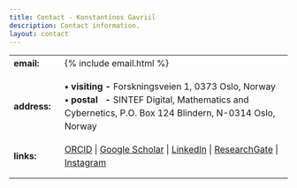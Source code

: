 ```yaml
---
title: Contact - Konstantinos Gavriil
description: Contact information.
layout: contact
---
```


<table style="line-height: 150%; ">
  <tr>
    <td style="padding-bottom:1em;"><strong>email:&nbsp;&nbsp;</strong></td>
    <td style="padding-bottom:1em;">{% include email.html %}</td>
  </tr>
  <tr>
    <td style="padding-bottom:1em;"><strong>address:&nbsp;&nbsp;</strong></td>
    <td style="padding-bottom:1em;">
    <span style="font-weight: bold;">&bull; visiting -</span> Forskningsveien 1, 0373 Oslo, Norway
    <br>
    <span style=" font-weight: bold;">&bull; postal  &nbsp;&nbsp;-</span> SINTEF Digital, Mathematics and Cybernetics, P.O. Box 124 Blindern, N-0314 Oslo, Norway</td>
  </tr>
  <!--
  <tr>
    <td style="padding-bottom:1em;"><strong>phone:&nbsp;&nbsp;</strong></td>
    <td style="padding-bottom:1em;"><a href="tel:+43 1 503 1231">+43 (0) 1 503 1231</a></td>
  </tr>
  -->
  <tr>
    <td style="padding-bottom:1em;"><strong>links:&nbsp;&nbsp;</strong></td>
    <td style="padding-bottom:1em;">
      <a href="https://orcid.org/0000-0002-8000-7899" target="_blank">ORCID</a> |
      <a href="https://scholar.google.at/citations?user=1J5z-40AAAAJ" target="_blank">Google Scholar</a> |
      <a href="https://www.linkedin.com/in/konstantg/" target="_blank">LinkedIn</a> |
      <a href="https://www.researchgate.net/profile/Konstantinos_Gavriil" target="_blank">ResearchGate</a> |
      <a href="https://www.instagram.com/konstant.g/" target="_blank">Instagram</a>
    </td>
  </tr>
</table>

